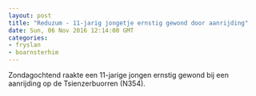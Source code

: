 ```yaml
---
layout: post
title: "Reduzum - 11-jarig jongetje ernstig gewond door aanrijding"
date: Sun, 06 Nov 2016 12:14:00 GMT
categories: 
- fryslan 
- boarnsterhim 
---
```


Zondagochtend raakte een 11-jarige jongen ernstig gewond bij een aanrijding op de Tsienzerbuorren (N354).
